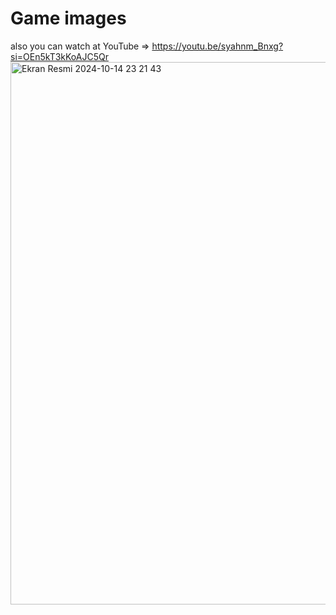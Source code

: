# Game images
also you can watch at YouTube => https://youtu.be/syahnm_Bnxg?si=OEn5kT3kKoAJC5Qr
<img width="868" alt="Ekran Resmi 2024-10-14 23 21 43" src="https://github.com/user-attachments/assets/4a7ff587-23ff-4057-aed5-89256725634f">
